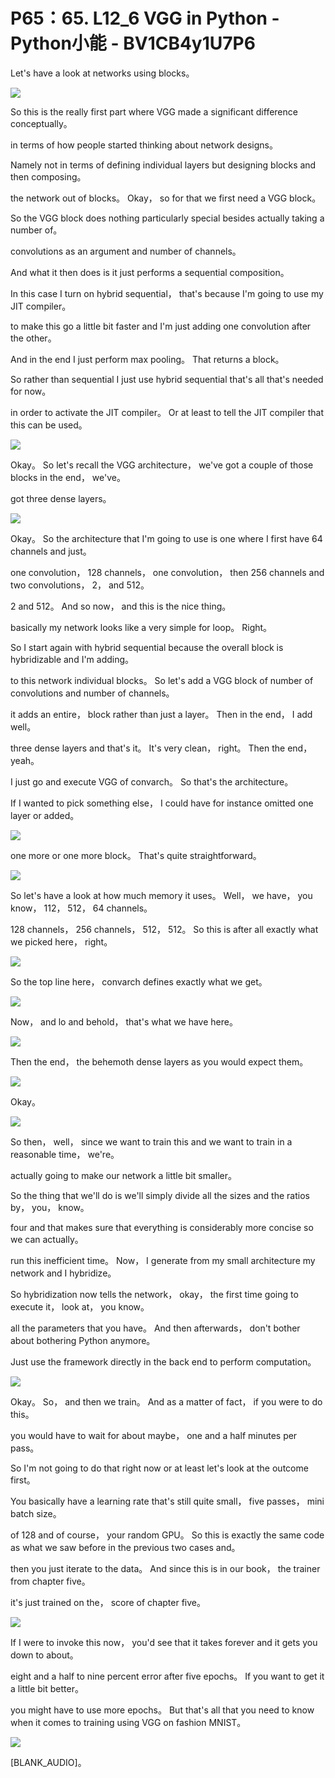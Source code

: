 # P65：65. L12_6 VGG in Python - Python小能 - BV1CB4y1U7P6

 Let's have a look at networks using blocks。

![](img/5f66fea605ac011e5279e75c34059f15_1.png)

 So this is the really first part where VGG made a significant difference conceptually。

 in terms of how people started thinking about network designs。

 Namely not in terms of defining individual layers but designing blocks and then composing。

 the network out of blocks。 Okay， so for that we first need a VGG block。

 So the VGG block does nothing particularly special besides actually taking a number of。

 convolutions as an argument and number of channels。

 And what it then does is it just performs a sequential composition。

 In this case I turn on hybrid sequential， that's because I'm going to use my JIT compiler。

 to make this go a little bit faster and I'm just adding one convolution after the other。

 And in the end I just perform max pooling。 That returns a block。

 So rather than sequential I just use hybrid sequential that's all that's needed for now。

 in order to activate the JIT compiler。 Or at least to tell the JIT compiler that this can be used。



![](img/5f66fea605ac011e5279e75c34059f15_3.png)

 Okay。 So let's recall the VGG architecture， we've got a couple of those blocks in the end， we've。

 got three dense layers。

![](img/5f66fea605ac011e5279e75c34059f15_5.png)

 Okay。 So the architecture that I'm going to use is one where I first have 64 channels and just。

 one convolution， 128 channels， one convolution， then 256 channels and two convolutions， 2， and 512。

 2 and 512。 And so now， and this is the nice thing。

 basically my network looks like a very simple for loop。 Right。

 So I start again with hybrid sequential because the overall block is hybridizable and I'm adding。

 to this network individual blocks。 So let's add a VGG block of number of convolutions and number of channels。

 it adds an entire， block rather than just a layer。 Then in the end， I add well。

 three dense layers and that's it。 It's very clean， right。 Then the end， yeah。

 I just go and execute VGG of convarch。 So that's the architecture。

 If I wanted to pick something else， I could have for instance omitted one layer or added。



![](img/5f66fea605ac011e5279e75c34059f15_7.png)

 one more or one more block。 That's quite straightforward。



![](img/5f66fea605ac011e5279e75c34059f15_9.png)

 So let's have a look at how much memory it uses。 Well， we have， you know， 112， 512， 64 channels。

 128 channels， 256 channels， 512， 512。 So this is after all exactly what we picked here， right。



![](img/5f66fea605ac011e5279e75c34059f15_11.png)

 So the top line here， convarch defines exactly what we get。



![](img/5f66fea605ac011e5279e75c34059f15_13.png)

 Now， and lo and behold， that's what we have here。

![](img/5f66fea605ac011e5279e75c34059f15_15.png)

 Then the end， the behemoth dense layers as you would expect them。



![](img/5f66fea605ac011e5279e75c34059f15_17.png)

 Okay。

![](img/5f66fea605ac011e5279e75c34059f15_19.png)

 So then， well， since we want to train this and we want to train in a reasonable time， we're。

 actually going to make our network a little bit smaller。

 So the thing that we'll do is we'll simply divide all the sizes and the ratios by， you， know。

 four and that makes sure that everything is considerably more concise so we can actually。

 run this inefficient time。 Now， I generate from my small architecture my network and I hybridize。

 So hybridization now tells the network， okay， the first time going to execute it， look at， you know。

 all the parameters that you have。 And then afterwards， don't bother about bothering Python anymore。

 Just use the framework directly in the back end to perform computation。



![](img/5f66fea605ac011e5279e75c34059f15_21.png)

 Okay。 So， and then we train。 And as a matter of fact， if you were to do this。

 you would have to wait for about maybe， one and a half minutes per pass。

 So I'm not going to do that right now or at least let's look at the outcome first。

 You basically have a learning rate that's still quite small， five passes， mini batch size。

 of 128 and of course， your random GPU。 So this is exactly the same code as what we saw before in the previous two cases and。

 then you just iterate to the data。 And since this is in our book， the trainer from chapter five。

 it's just trained on the， score of chapter five。

![](img/5f66fea605ac011e5279e75c34059f15_23.png)

 If I were to invoke this now， you'd see that it takes forever and it gets you down to about。

 eight and a half to nine percent error after five epochs。 If you want to get it a little bit better。

 you might have to use more epochs。 But that's all that you need to know when it comes to training using VGG on fashion MNIST。



![](img/5f66fea605ac011e5279e75c34059f15_25.png)

 [BLANK_AUDIO]。